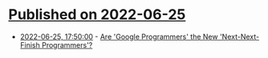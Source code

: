 # [Published on 2022-06-25](index.md)

* [2022-06-25, 17:50:00](https://it.slashdot.org/story/22/06/25/1745219/are-google-programmers-the-new-next-next-finish-programmers?utm_source=rss1.0mainlinkanon&utm_medium=feed) - [Are 'Google Programmers' the New 'Next-Next-Finish Programmers'?](https://it.slashdot.org/story/22/06/25/1745219/are-google-programmers-the-new-next-next-finish-programmers?utm_source=rss1.0mainlinkanon&utm_medium=feed)

